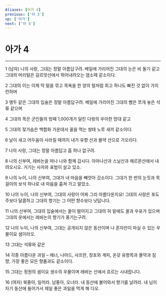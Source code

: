 ```yaml
---
Aliases: [아가 4]
previous: ['아 3']
up: ['아가']
next: ['아 5']
---
```

# 아가 4

***


1 (남자) 나의 사랑, 그대는 정말 아름답구려. 베일에 가리어진 그대의 눈은 비 둘기 같고 그대의 머리털은 길르앗산에서 뛰어내려오는 염소떼 같소이다. 

2 그대의 이는 이제 막 털을 깎고 목욕을 한 양의 털처럼 희고 하나도 빠진 것 없이 가지런하며 

3 앵두 같은 그대의 입술은 정말 아름답구려. 베일에 가리어진 그대의 뺨은 쪼개 놓은 석류 같으며 

4 그대의 목은 군인들의 방패 1,000개가 달린 다윗의 우아한 망대 같고 

5 그대의 젖가슴은 백합화 가운데서 꼴을 먹는 쌍태 노루 새끼 같소이다. 

6 날이 새고 어두움이 사라질 때까지 내가 유향 산과 몰약 산으로 가오리다. 

7 나의 사랑, 그대는 정말 아름답고 흠 하나 없구려. 

8 나의 신부여, 레바논을 떠나 나와 함께 갑시다. 아마나산과 스닐산과 헤르몬산에서 내려오시오. 거기는 사자와 표범이 살고 있소. 

9 나의 누이, 나의 신부여, 그대가 내 마음을 빼앗아 갔소이다. 그대가 한 번의 눈짓과 목걸이의 보석 하나로 내 마음을 훔쳐 가고 말았소. 

10 나의 누이, 나의 신부여, 그대의 사랑이 어찌 그리 아름다운지요! 그대의 사랑은 포도주보다 달콤하고 그대의 향기는 그 어떤 향수보다 낫답니다. 

11 나의 신부여, 그대의 입술에서는 꿀이 떨어지고 그대의 혀 밑에도 꿀과 우유가 있으며 그대의 옷에서는 레바논의 향기가 풍기는구려. 

12 나의 누이, 나의 신부여, 그대는 공개되지 않은 동산이며 나 혼자만이 마실 수 있는 우물이요 샘이라오. 

13 그대는 석류와 같은 

14 각종 아름다운 과일 – 헤너, 나아드, 사프란, 창포와 계피, 온갖 유향목과 몰약과 침향, 가장 좋은 모든 향품과도 같소이다. 

15 그대는 정원의 샘이요 생수의 우물이며 레바논 산에서 흐르는 시내랍니다. 

16 (여자) 북풍아, 일어라. 남풍아, 오너라. 내 동산에 불어와서 향기를 날려라. 내 님이 자기 동산에 들어가서 제일 좋은 과일을 먹게 해 다오.

